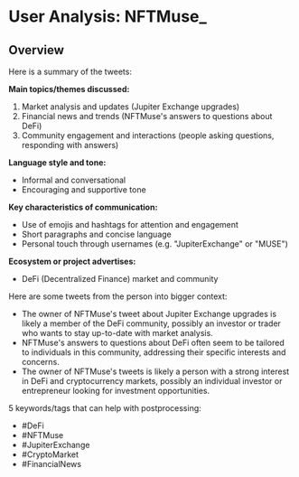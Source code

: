 # User Analysis: NFTMuse_

## Overview

Here is a summary of the tweets:

**Main topics/themes discussed:**

1. Market analysis and updates (Jupiter Exchange upgrades)
2. Financial news and trends (NFTMuse's answers to questions about DeFi)
3. Community engagement and interactions (people asking questions, responding with answers)

**Language style and tone:**

* Informal and conversational
* Encouraging and supportive tone

**Key characteristics of communication:**

* Use of emojis and hashtags for attention and engagement
* Short paragraphs and concise language
* Personal touch through usernames (e.g. "JupiterExchange" or "MUSE")

**Ecosystem or project advertises:**

* DeFi (Decentralized Finance) market and community

Here are some tweets from the person into bigger context:

* The owner of NFTMuse's tweet about Jupiter Exchange upgrades is likely a member of the DeFi community, possibly an investor or trader who wants to stay up-to-date with market analysis.
* NFTMuse's answers to questions about DeFi often seem to be tailored to individuals in this community, addressing their specific interests and concerns.
* The owner of NFTMuse's tweets is likely a person with a strong interest in DeFi and cryptocurrency markets, possibly an individual investor or entrepreneur looking for investment opportunities.

5 keywords/tags that can help with postprocessing:

* #DeFi
* #NFTMuse
* #JupiterExchange
* #CryptoMarket
* #FinancialNews